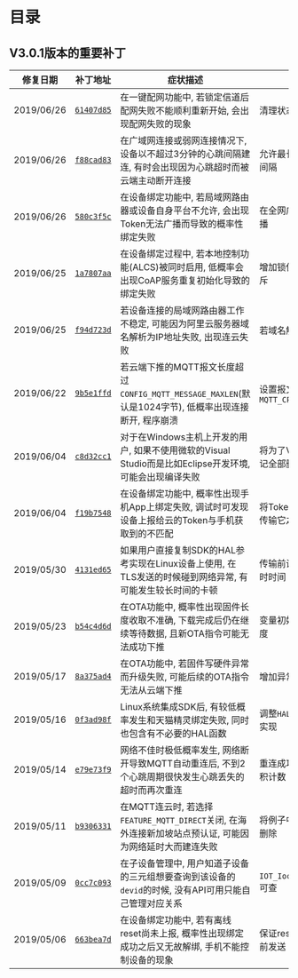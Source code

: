 # <a name="目录">目录</a>

V3.0.1版本的重要补丁
---

| **修复日期**    | **补丁地址**                                                                                                | **症状描述**                                                                                                | **修复备注**
|-----------------|-------------------------------------------------------------------------------------------------------------|-------------------------------------------------------------------------------------------------------------|-----------------------------------------
| 2019/06/26      | [`61407d85`](https://code.aliyun.com/linkkit/c-sdk/commit/61407d854609c3b250221f13d2552872ccc00ba7.diff)    | 在一键配网功能中, 若锁定信道后配网失败不能顺利重新开始, 会出现配网失败的现象                                | 清理状态机重新配网
| 2019/06/26      | [`f88cad83`](https://code.aliyun.com/linkkit/c-sdk/commit/f88cad83889779ae6260aa5daca1e55a9b574eff.diff)    | 在广域网连接或弱网连接情况下, 设备以不超过3分钟的心跳间隔建连, 有时会出现因为心跳超时而被云端主动断开连接   | 允许最长以20分钟作为心跳间隔
| 2019/06/26      | [`580c3f5c`](https://code.aliyun.com/linkkit/c-sdk/commit/580c3f5c77a4c0221d7572abb6b5cf64e56ce93c.diff)    | 在设备绑定功能中, 若局域网路由器或设备自身平台不允许, 会出现Token无法广播而导致的概率性绑定失败             | 在全网广播之外新增直接广播
| 2019/06/25      | [`1a7807aa`](https://code.aliyun.com/linkkit/c-sdk/commit/1a7807aa2249aa48ab185847d4faeccd1fa9fc86.diff)    | 在设备绑定过程中, 若本地控制功能(ALCS)被同时启用, 低概率会出现CoAP服务重复初始化导致的绑定失败              | 增加锁保护确保服务启动互斥
| 2019/06/25      | [`f94d723d`](https://code.aliyun.com/linkkit/c-sdk/commit/f94d723d09131cc0a797a5d6d8c55f85dce91646.diff)    | 若设备连接的局域网路由器工作不稳定, 可能因为阿里云服务器域名解析为IP地址失败, 出现连云失败                  | 若域名解析失败重试8次
| 2019/06/22      | [`9b5e1ffd`](https://code.aliyun.com/linkkit/c-sdk/commit/9b5e1ffdc79e2ab07e970a148aa58d0cf3ecc58b.diff)    | 若云端下推的MQTT报文长度超过`CONFIG_MQTT_MESSAGE_MAXLEN`(默认是1024字节), 低概率出现连接断开, 程序崩溃      | 设置报文类型为 `MQTT_CPT_RESERVED`
| 2019/06/04      | [`c8d32cc1`](https://code.aliyun.com/linkkit/c-sdk/commit/c8d32cc1c2ed7ed7e78d9f4c9ac2b5394e27d9c4.diff)    | 对于在Windows主机上开发的用户, 如果不使用微软的Visual Studio而是比如Eclipse开发环境, 可能会出现编译失败     | 将为了VS产生dll库定义的标记全部删除
| 2019/06/04      | [`f19b7548`](https://code.aliyun.com/linkkit/c-sdk/commit/f19b7548f85b3260046c0583b3b3fcd6c309e5b4.diff)    | 在设备绑定功能中, 概率性出现手机App上绑定失败, 调试时可发现设备上报给云的Token与手机获取到的不匹配          | 将Token的生成提前到向外传输它之前
| 2019/05/30      | [`4131ed65`](https://code.aliyun.com/linkkit/c-sdk/commit/4131ed6563995048cfcdd5b5f0794fac1a4bd8df.diff)    | 如果用户直接复制SDK的HAL参考实现在Linux设备上使用, 在TLS发送的时候碰到网络异常, 有可能发生较长时间的卡顿    | 传输前设置socket的发送超时时间
| 2019/05/23      | [`b54c4d6d`](https://code.aliyun.com/linkkit/c-sdk/commit/b54c4d6d2b3fd55c7619974c99317e9b5488779b.diff)    | 在OTA功能中, 概率性出现固件长度收取不准确, 下载完成后仍在继续等待数据, 且新OTA指令可能无法成功下推          | 变量初始化, 确保准确收取长度
| 2019/05/17      | [`8a375ad4`](https://code.aliyun.com/linkkit/c-sdk/commit/8a375ad4f64eef2b973c960678ebb46c3c615134.diff)    | 在OTA功能中, 若固件写硬件异常而升级失败, 可能后续的OTA指令无法从云端下推                                    | 增加异常处理, 上报失败
| 2019/05/16      | [`0f3ad98f`](https://code.aliyun.com/linkkit/c-sdk/commit/0f3ad98fddeba3ad89dc85f77c186a00a561f35d.diff)    | Linux系统集成SDK后, 有较低概率发生和天猫精灵绑定失败, 同时也包含有不必要的HAL函数                           | 调整`HAL_Timer_Start()`参考实现
| 2019/05/14      | [`e79e73f9`](https://code.aliyun.com/linkkit/c-sdk/commit/e79e73f9baf8dc081b0bd893251083dcb057da97.diff)    | 网络不佳时极低概率发生, 网络断开导致MQTT自动重连后, 不到2个心跳周期很快发生心跳丢失的超时而再次重连         | 重连成功时清除心跳丢失累积计数
| 2019/05/11      | [`b9306331`](https://code.aliyun.com/linkkit/c-sdk/commit/b930633173a94515d2bd6f4701e7c3690e4c7908.diff)    | 在MQTT连云时, 若选择`FEATURE_MQTT_DIRECT`关闭, 在海外连接新加坡站点预认证, 可能因为网络延时大而建连失败     | 将例子中对超时设置的示范删除
| 2019/05/09      | [`0cc7c093`](https://code.aliyun.com/linkkit/c-sdk/commit/0cc7c093762d2b247d2f74b6b52182665e4b0158.diff)    | 在子设备管理中, 用户知道子设备的三元组想要查询到该设备的`devid`的时候, 没有API可用只能自己管理对应关系      | `IOT_Ioctl(...QUERY_DEVID)`可查
| 2019/05/06      | [`663bea7d`](https://code.aliyun.com/linkkit/c-sdk/commit/663bea7d91b05e4910bd8ccd085a0a6fea00d762.diff)    | 在设备绑定功能中, 若有离线reset尚未上报, 概率性出现绑定成功之后又无故解绑, 手机不能控制设备的现象           | 保证reset请求在bind请求之前发送

